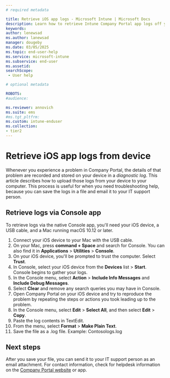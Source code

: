 ```yaml
---
# required metadata

title: Retrieve iOS app logs - Microsoft Intune | Microsoft Docs
description: Learn how to retrieve Intune Company Portal app logs off your device for troubleshooting purposes. 
keywords:
author: lenewsad
ms.author: lanewsad
manager: dougeby
ms.date: 03/05/2025
ms.topic: end-user-help
ms.service: microsoft-intune
ms.subservice: end-user
ms.assetid: 
searchScope:
 - User help

# optional metadata

ROBOTS:  
#audience:

ms.reviewer: annovich
ms.suite: ems
#ms.tgt_pltfrm:
ms.custom: intune-enduser
ms.collection:
- tier2
---
```



# Retrieve iOS app logs from device  

 Whenever you experience a problem in Company Portal, the details of that problem are recorded and stored on your device in a _diagnostic log_. This article describes how to upload those logs from your device to your computer. This process is useful for when you need troubleshooting help, because you can save the logs in a file and email it to your IT support person.   

## Retrieve logs via Console app  

To retrieve logs via the native Console app, you'll need your iOS device, a USB cable, and a Mac running macOS 10.12 or later.   

1. Connect your iOS device to your Mac with the USB cable. 
1. On your Mac, press **command + Space** and search for Console. You can also find it in **Applications** > **Utilities** > **Console**.  
1. On your iOS device, you'll be prompted to trust the computer. Select **Trust**. 
1. In Console, select your iOS device from the **Devices** list > **Start**. Console begins to gather your logs. 
1. In the Console menu, select **Action** > **Include Info Messages** and **Include Debug Messages**.  
1. Select **Clear** and remove any search queries you may have in Console.  
1. Open Company Portal on your iOS device and try to reproduce the problem by repeating the steps or actions you took leading up to the problem.              
1. In the Console menu, select **Edit** > **Select All**, and then select **Edit** > **Copy**. 
1. Paste the log contents in TextEdit.  
1. From the menu, select **Format** > **Make Plain Text**. 
1. Save the file as a .log file. Example: Contosologs.log   

## Next steps

After you save your file, you can send it to your IT support person as an email attachment. For contact information, check for helpdesk information on the [Company Portal website](https://go.microsoft.com/fwlink/?linkid=2010980) or app.  
